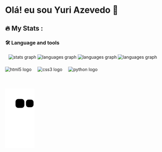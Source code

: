 <h1 align="left"> Olá! eu sou Yuri Azevedo 👋 </h1>

###

<h2 align="left">🔥   My Stats :</h2>

###

<h3 align="left">🛠️  Language and tools</h3>

###

<div align="center">
  <img src="http://github-profile-summary-cards.vercel.app/api/cards/profile-details?username=Projectyuuri07&theme=jolly&show_icons=true&hide_border=true&count_private=true" height="200" alt="stats graph"  />
  <img src="https://github-readme-stats.vercel.app/api?username=Projectyuuri07&theme=jolly&show_icons=true&hide_border=true&count_private=true" height="150" alt="languages graph"  />
  <img src="https://github-readme-streak-stats.herokuapp.com/?user=Projectyuuri07&theme=jolly&hide_border=true" height="150" alt="languages graph"  />  
  <img src="https://github-readme-stats.vercel.app/api/top-langs/?username=Projectyuuri07&theme=jolly&show_icons=true&hide_border=true&layout=compact" height="150" alt="languages graph"  />
</div>

###

<div align="left">
  <img src="https://cdn.jsdelivr.net/gh/devicons/devicon/icons/html5/html5-original.svg" height="30" alt="html5 logo"  />
  <img width="12" />
  <img src="https://cdn.jsdelivr.net/gh/devicons/devicon/icons/css3/css3-original.svg" height="30" alt="css3 logo"  />
  <img width="12" />
  <img src="https://cdn.jsdelivr.net/gh/devicons/devicon/icons/python/python-original.svg" height="30" alt="python logo"  />
</div>

###


<br clear="both">

![snake gif](https://github.com/Projectyuuri07/Projectyuuri07/blob/output/github-contribution-grid-snake.svg)

###
